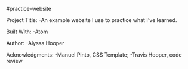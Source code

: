 #practice-website

Project Title:
-An example website I use to practice what I've learned. 

Built With:
-Atom

Author:
-Alyssa Hooper

Acknowledgments:
-Manuel Pinto, CSS Template;
-Travis Hooper, code review
